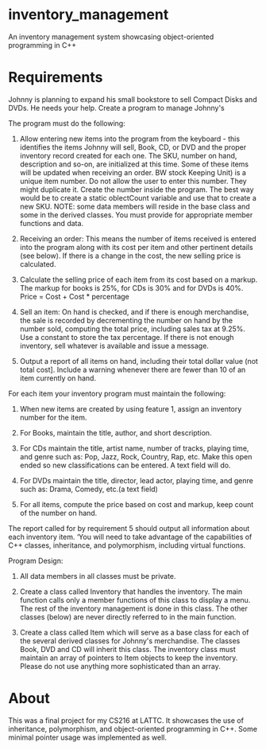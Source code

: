 # inventory_management
 An inventory management system showcasing object-oriented programming in C++

# Requirements
Johnny is planning to expand his small bookstore to sell Compact Disks and DVDs. He needs your help. Create a program to manage Johnny's

The program must do the following:

1. Allow entering new items into the program from the keyboard - this identifies the items Johnny will sell, Book, CD, or DVD and the proper inventory record created for each one. The SKU, number on hand,
description and so-on, are initialized at this time. Some of these items will be updated when receiving an order.
BW stock Keeping Unit) is a unique item number. Do not allow the user to enter this number. They might duplicate it. Create the number inside the program. The best way would be to create a static
oblectCount variable and use that to create a new SKU.
NOTE: some data members will reside in the base class and some in the derived classes. You must provide for appropriate member functions and data.

2. Receiving an order: This means the number of items received is entered into the program along with its cost per item and other pertinent details (see below). If there is a change in the cost, the new selling price is
calculated.

3. Calculate the selling price of each item from its cost based on a markup. The markup for books is 25%, for CDs is 30% and for DVDs is 40%.
Price = Cost + Cost * percentage

4. Sell an item: On hand is checked, and if there is enough merchandise, the sale is recorded by decrementing the number on hand by the number sold, computing the total price, including sales tax at 9.25%. Use a
constant to store the tax percentage. If there is not enough inventory, sell whatever is available and issue a message.

5. Output a report of all items on hand, including their total dollar value (not total cost]. Include a warning whenever there are fewer than 10 of an item currently on hand.

For each item your inventory program must maintain the following:

1. When new items are created by using feature 1, assign an inventory number for the item.
2. For Books, maintain the title, author, and short description.

3. For CDs maintain the title, artist name, number of tracks, playing time, and genre such as: Pop, Jazz, Rock, Country, Rap, etc. Make this open ended so new classifications can be entered. A text field will do.
4. For DVDs maintain the title, director, lead actor, playing time, and genre such as: Drama, Comedy, etc.(a text field)

5. For all items, compute the price based on cost and markup, keep count of the number on hand.

The report called for by requirement 5 should output all information about each inventory item.
‘You will need to take advantage of the capabilities of C++ classes, inheritance, and polymorphism, including virtual functions.

Program Design:

1. All data members in all classes must be private.

2. Create a class called Inventory that handles the inventory. The main function calls only a member functions of this class to display a menu. The rest of the inventory management is done in this class. The other
classes (below) are never directly referred to in the main function.

3. Create a class called Item which will serve as a base class for each of the several derived classes for Johnny's merchandise. The classes Book, DVD and CD will inherit this class. The inventory class must maintain
an array of pointers to Item objects to keep the inventory. Please do not use anything more sophisticated than an array.

# About

This was a final project for my CS216 at LATTC. It showcases the use of inheritance, polymorphism, and object-oriented programming in C++. Some minimal pointer usage was implemented as well.
